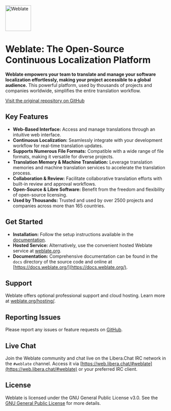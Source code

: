 <img src="https://s.weblate.org/cdn/Logo-Darktext-borders.png" alt="Weblate" height="80px" />

# Weblate: The Open-Source Continuous Localization Platform

**Weblate empowers your team to translate and manage your software localization effortlessly, making your project accessible to a global audience.** This powerful platform, used by thousands of projects and companies worldwide, simplifies the entire translation workflow.

[Visit the original repository on GitHub](https://github.com/WeblateOrg/weblate)

## Key Features

*   **Web-Based Interface:** Access and manage translations through an intuitive web interface.
*   **Continuous Localization:** Seamlessly integrate with your development workflow for real-time translation updates.
*   **Supports Numerous File Formats:** Compatible with a wide range of file formats, making it versatile for diverse projects.
*   **Translation Memory & Machine Translation:** Leverage translation memories and machine translation services to accelerate the translation process.
*   **Collaboration & Review:** Facilitate collaborative translation efforts with built-in review and approval workflows.
*   **Open-Source & Libre Software:** Benefit from the freedom and flexibility of open-source licensing.
*   **Used by Thousands:** Trusted and used by over 2500 projects and companies across more than 165 countries.

## Get Started

*   **Installation:** Follow the setup instructions available in the [documentation](https://docs.weblate.org/en/latest/admin/install.html).
*   **Hosted Service:** Alternatively, use the convenient hosted Weblate service at [weblate.org](https://weblate.org/).
*   **Documentation:** Comprehensive documentation can be found in the `docs` directory of the source code and online at [https://docs.weblate.org/](https://docs.weblate.org/).

## Support

Weblate offers optional professional support and cloud hosting. Learn more at [weblate.org/hosting/](https://weblate.org/hosting/).

## Reporting Issues

Please report any issues or feature requests on [GitHub](https://github.com/WeblateOrg/weblate/issues).

## Live Chat

Join the Weblate community and chat live on the Libera.Chat IRC network in the `#weblate` channel. Access it via [https://web.libera.chat/#weblate](https://web.libera.chat/#weblate) or your preferred IRC client.

## License

Weblate is licensed under the GNU General Public License v3.0. See the [GNU General Public License](https://www.gnu.org/licenses/gpl-3.0.html) for more details.